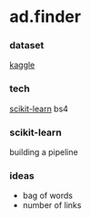 # ad.finder

### dataset
[kaggle](https://www.kaggle.com/c/dato-native/data)

### tech
[scikit-learn](http://scikit-learn.org/stable/tutorial/text_analytics/working_with_text_data.html)
bs4


### scikit-learn

building a pipeline

###  ideas
* bag of words
* number of links

